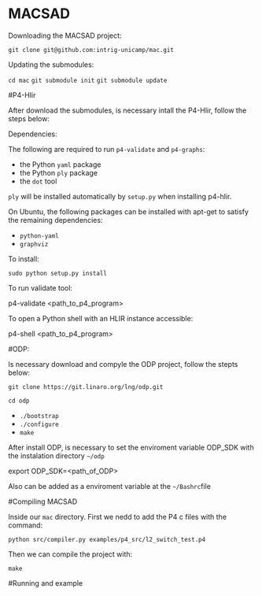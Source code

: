 MACSAD
==========

Downloading the MACSAD project:

`git clone git@github.com:intrig-unicamp/mac.git`

Updating the submodules:

`cd mac`
`git submodule init`
`git submodule update`

#P4-Hlir

After download the submodules, is necessary intall the P4-Hlir, follow the steps below:

Dependencies:

The following are required to run `p4-validate` and `p4-graphs`:

- the Python `yaml` package
- the Python `ply` package
- the `dot` tool

`ply` will be installed automatically by `setup.py` when installing p4-hlir.

On Ubuntu, the following packages can be installed with apt-get to satisfy the remaining dependencies:

- `python-yaml`
- `graphviz`

To install:

`sudo python setup.py install`

To run validate tool:

p4-validate \<path_to_p4_program\>

To open a Python shell with an HLIR instance accessible:

p4-shell \<path_to_p4_program\>

#ODP:

Is necessary download and compyle the ODP project, follow the stepts below:

`git clone https://git.linaro.org/lng/odp.git`

`cd odp`

- `./bootstrap`
- `./configure`
- `make`

After install ODP, is necessary to set the enviroment variable ODP_SDK with the instalation directory `~/odp`

export ODP_SDK=\<path_of_ODP\>

Also can be added as a enviroment variable at the `~/Bashrc`file

#Compiling MACSAD

Inside our `mac` directory. First we nedd to add the P4 c files with the command:

`python src/compiler.py examples/p4_src/l2_switch_test.p4`

Then we can compile the project with:

`make`

#Running and example


